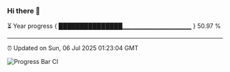 ### Hi there 👋

⏳ Year progress { ███████████████▁▁▁▁▁▁▁▁▁▁▁▁▁▁▁ } 50.97 %

---

⏰ Updated on Sun, 06 Jul 2025 01:23:04 GMT

![Progress Bar CI](https://github.com/liununu/liununu/workflows/Progress%20Bar%20CI/badge.svg)
